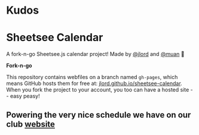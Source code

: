 # Kudos 
# Sheetsee Calendar

A fork-n-go Sheetsee.js calendar project! Made by [@jlord](http://www.github.com/jlord) and [@muan](http://www.github.com/muan) :tada:

**Fork-n-go**

This repository contains webfiles on a branch named `gh-pages`, which means GitHub hosts them for free at: [jlord.github.io/sheetsee-calendar](http://jlord.github.io/sheetsee-calendar). When you fork the project to your account, you too can have a hosted site -- easy peasy!

## Powering the very nice schedule we have on our club [website](http://smu-dotnetsociety.github.io)
